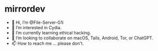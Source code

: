 # mirrordev
- 👋 Hi, I’m @File-Server-G1i
- 👀 I’m interested in Cydia.
- 🌱 I’m currently learning ethical hacking.
- 💞️ I’m looking to collaborate on macOS, Tails, Android, Tor, or ChatGPT.
- 📫 How to reach me ... please don't.
